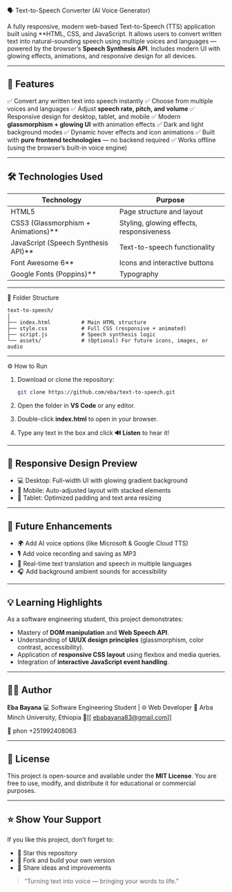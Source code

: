 🗣️ Text-to-Speech Converter (AI Voice Generator)

A fully responsive, modern web-based Text-to-Speech (TTS) application built using **HTML, CSS, and JavaScript.
It allows users to convert written text into natural-sounding speech using multiple voices and languages — powered by the browser’s **Speech Synthesis API**.
Includes modern UI with glowing effects, animations, and responsive design for all devices.

---

## 🚀 Features

✅ Convert any written text into speech instantly
✅ Choose from multiple voices and languages
✅ Adjust **speech rate, pitch, and volume**
✅ Responsive design for desktop, tablet, and mobile
✅ Modern **glassmorphism + glowing UI** with animation effects
✅ Dark and light background modes
✅ Dynamic hover effects and icon animations
✅ Built with **pure frontend technologies** — no backend required
✅ Works offline (using the browser’s built-in voice engine)

---

## 🛠️ Technologies Used

| Technology                          | Purpose                                  |
| ----------------------------------- | ---------------------------------------- |
| HTML5                               | Page structure and layout                |
| CSS3 (Glassmorphism + Animations)** | Styling, glowing effects, responsiveness |
| JavaScript (Speech Synthesis API)** | Text-to-speech functionality             |
| Font Awesome 6**                    | Icons and interactive buttons            |
| Google Fonts (Poppins)**            | Typography                               |

---

🧩 Folder Structure

```
text-to-speech/
│
├── index.html          # Main HTML structure
├── style.css           # Full CSS (responsive + animated)
├── script.js           # Speech synthesis logic
└── assets/             # (Optional) For future icons, images, or audio
```

---

⚙️ How to Run

1. Download or clone the repository:

   ```bash
   git clone https://github.com/eba/text-to-speech.git
   ```
2. Open the folder in **VS Code** or any editor.
3. Double-click **index.html** to open in your browser.
4. Type any text in the box and click **🔊 Listen** to hear it!

---

## 📱 Responsive Design Preview

* 💻 Desktop: Full-width UI with glowing gradient background
* 📱 Mobile: Auto-adjusted layout with stacked elements
* 🧊 Tablet: Optimized padding and text area resizing

---

## 🌈 Future Enhancements

* 🌍 Add AI voice options (like Microsoft & Google Cloud TTS)
* 🎙️ Add voice recording and saving as MP3
* 🔄 Real-time text translation and speech in multiple languages
* 🎧 Add background ambient sounds for accessibility

---

## 💡 Learning Highlights

As a software engineering student, this project demonstrates:

* Mastery of **DOM manipulation** and **Web Speech API**.
* Understanding of **UI/UX design principles** (glassmorphism, color contrast, accessibility).
* Application of **responsive CSS layout** using flexbox and media queries.
* Integration of **interactive JavaScript event handling**.

---

## 👨‍💻 Author

**Eba Bayana**
💻 Software Engineering Student | 🌐 Web Developer
📍 Arba Minch University, Ethiopia
📧[[ ebabayana83@gmail.com]]

🔗 phon  +251992408063

---

## 🧾 License

This project is open-source and available under the **MIT License**.
You are free to use, modify, and distribute it for educational or commercial purposes.

---

## ⭐ Show Your Support

If you like this project, don’t forget to:

* 🌟 Star this repository
* 🍴 Fork and build your own version
* 🧠 Share ideas and improvements

> “Turning text into voice — bringing your words to life.”




